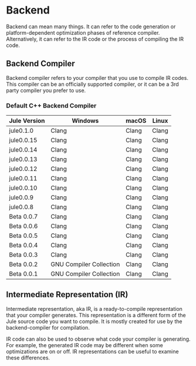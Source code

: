 # Backend

Backend can mean many things. It can refer to the code generation or platform-dependent optimization phases of reference compiler. Alternatively, it can refer to the IR code or the process of compiling the IR code.

## Backend Compiler

Backend compiler refers to your compiler that you use to compile IR codes. This compiler can be an officially supported compiler, or it can be a 3rd party compiler you prefer to use.

### Default C++ Backend Compiler

| Jule Version | Windows                 | macOS | Linux |
|--------------|-------------------------|-------|-------|
| jule0.1.0    | Clang                   | Clang | Clang |
| jule0.0.15   | Clang                   | Clang | Clang |
| jule0.0.14   | Clang                   | Clang | Clang |
| jule0.0.13   | Clang                   | Clang | Clang |
| jule0.0.12   | Clang                   | Clang | Clang |
| jule0.0.11   | Clang                   | Clang | Clang |
| jule0.0.10   | Clang                   | Clang | Clang |
| jule0.0.9    | Clang                   | Clang | Clang |
| jule0.0.8    | Clang                   | Clang | Clang |
| Beta 0.0.7   | Clang                   | Clang | Clang |
| Beta 0.0.6   | Clang                   | Clang | Clang |
| Beta 0.0.5   | Clang                   | Clang | Clang |
| Beta 0.0.4   | Clang                   | Clang | Clang |
| Beta 0.0.3   | Clang                   | Clang | Clang |
| Beta 0.0.2   | GNU Compiler Collection | Clang | Clang |
| Beta 0.0.1   | GNU Compiler Collection | Clang | Clang |

## Intermediate Representation (IR)

Intermediate representation, aka IR, is a ready-to-compile representation that your compiler generates. This representation is a different form of the Jule source code you want to compile. It is mostly created for use by the backend-compiler for compilation.

IR code can also be used to observe what code your compiler is generating. For example, the generated IR code may be different when some optimizations are on or off. IR representations can be useful to examine these differences.
